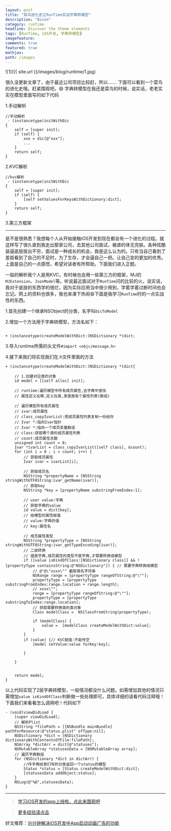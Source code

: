 ```yaml
---
layout: post
title: "菜鸟进化史之RunTime实战字典转模型"
description: "Bison"
category: runtime
headline: Discover the theme elements
tags: [RunTime, iOS开发, 字典转模型]
imagefeature: 
comments: true
featured: true
mathjax: 
path: /images
---
```


![1]({{ site.url }}/images/blog/runtime/1.jpg)<br>

很久没更新文章了，由于最近公司项目比较赶，所以.......
下面可以看到一个菜鸟的进化史哦。赶紧围观吧。😄
字典转模型在我还是菜鸟的时候，说实话，老老实实在模型里面写的如下代码


1.手动解析


```
//手动解析
 - (instancetype)initWithDic
{
    self = [super init];
    if (self) {
        xxx = dic[@"xxx"];
        ...
    }
    return self;
}
```


2.KVC解析


```
//kvc解析
 - (instancetype)initWithDic
{
    self = [super init];
    if (self) {
        [self setValuesForKeysWithDictionary:dict];
    }
    return self;
}

```


3.第三方框架


-------------------------------------------


是不是很熟悉？我想每个人从开始接触iOS开发到现在都会有一个进化的过程。就这样写了很久直到我走出那家公司，去其他公司面试，被虐的体无完肤。各种炫酷装逼底层层出不穷，面试是一种成长的机会，我是这么认为的。只有当自己看到了差距看到了自己的不足时，为了生存，才会逼自己一把。让自己变的更加的优秀。上面是自己的一点感悟，希望对读者有所帮助。下面我们进入正题。

一般的解析我个人是用KVC，有时候也会用一些第三方的框架，MJ的`MJExtension`、`JsonModel`等。听说最近面试对于`RunTime`问的比较的火，说实话，我对于底层的东西学的很烂，因为实际应用当中很少用到，学着学着过断时间也会忘记。网上的资料也很多，我也来凑下热闹😄下面是我学习`RunTime`时的一点实战性的东西。

1.首先创建一个继承NSObject的分类，名字叫`DicToModel`

2.增加一个方法用于字典转模型，方法名如下：

```

+ (instancetype)createModelWithDict:(NSDictionary *)dict;

```

3.导入runtime所需的头文件`#import <objc/message.h>`

4.接下来我们将实现我们在.h文件里面的方法


```
+ (instancetype)createModelWithDict:(NSDictionary *)dict{
    
    // 1.创建对应类的对象
    id model = [[self alloc] init];
    
    // runtime:遍历模型中所有成员属性,去字典中查找
    // 属性定义在哪,定义在类,类里面有个属性列表(数组)
    
    // 遍历模型所有成员属性
    // ivar:成员属性
    // class_copyIvarList:把成员属性列表复制一份给你
    // Ivar *:指向Ivar指针
    // Ivar *:指向一个成员变量数组
    // class:获取哪个类的成员属性列表
    // count:成员属性总数
    unsigned int count = 0;
    Ivar *ivarList = class_copyIvarList([self class], &count);
    for (int i = 0 ; i < count; i++) {
        // 获取成员属性
        Ivar ivar = ivarList[i];
        
        // 获取成员名
        NSString *propertyName = [NSString stringWithUTF8String:ivar_getName(ivar)];
        // 获取key
        NSString *key = [propertyName substringFromIndex:1];
        
        // user value:字典
        // 获取字典的value
        id value = dict[key];
        // 给模型的属性赋值
        // value:字典的值
        // key:属性名
        
        // 成员属性类型
        NSString *propertyType = [NSString stringWithUTF8String:ivar_getTypeEncoding(ivar)];
        // 二级转换
        // 值是字典,成员属性的类型不是字典,才需要转换成模型
        if ([value isKindOfClass:[NSDictionary class]] && ![propertyType containsString:@"NSDictionary"]) { // 需要字典转换成模型
            // @"@\"xxxx\"" 截取类名字符串
            NSRange range = [propertyType rangeOfString:@"\""];
            propertyType = [propertyType substringFromIndex:range.location + range.length];
            // xxxx\"";
            range = [propertyType rangeOfString:@"\""];
            propertyType = [propertyType substringToIndex:range.location];
            // 获取需要转换类的类对象
            Class modelClass =  NSClassFromString(propertyType);
            
            if (modelClass) {
                value =  [modelClass createModelWithDict:value];
            }
        }
        if (value) {// KVC赋值:不能传空
            [model setValue:value forKey:key];
            
        }
        
    }
    
    
    return model;
}

```

以上代码实现了2层字典转模型，一般情况都没什么问题。如需增加其他的情况只需增加`value isKindOfClass`判断做一些处理即可，具体详细的请看代码注释哦！下面我们来看看怎么调用吧！代码如下

```
- (void)viewDidLoad {
    [super viewDidLoad];
    // 解析Plist
    NSString *filePath = [[NSBundle mainBundle] pathForResource:@"status.plist" ofType:nil];
    NSDictionary *dict = [NSDictionary dictionaryWithContentsOfFile:filePath];
    NSArray *dictArr = dict[@"statuses"];
    NSMutableArray *statusesData = [NSMutableArray array];
    // 遍历字典数组
    for (NSDictionary *dict in dictArr) {
        //传字典给我们写的分类返回一个status的模型
        Status *status = [Status createModelWithDict:dict];
        [statusesData addObject:status];
    }
    NSLog(@"%@",statusesData);
}
```

----------------------------------------------------------

> [学习iOS开发的app上线啦，点此来围观吧](https://itunes.apple.com/us/app/it-blog-zi-xueios-kai-fa-jin/id1067787090?l=zh&ls=1&mt=8)<br>

> [更多经验请点击](https://allluckly.cn)<br>

好文推荐：[分分钟解决iOS开发中App启动动画广告的功能](https://allluckly.cn/lblaunchimagead/LBLaunchImageAd)<br>
